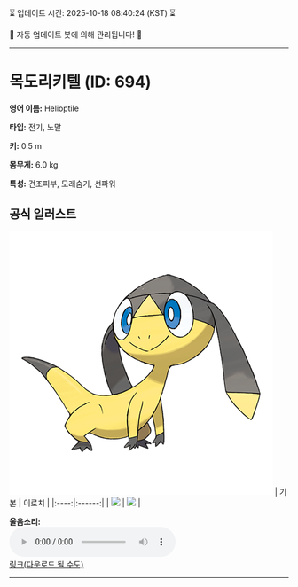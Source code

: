 
⏳ 업데이트 시간: 2025-10-18 08:40:24 (KST) ⏳

🤖 자동 업데이트 봇에 의해 관리됩니다! 🤖

---

# 목도리키텔 (ID: 694)
**영어 이름:** Helioptile

**타입:** 전기, 노말

**키:** 0.5 m

**몸무게:** 6.0 kg

**특성:** 건조피부, 모래숨기, 선파워

## 공식 일러스트
![](https://raw.githubusercontent.com/PokeAPI/sprites/master/sprites/pokemon/other/official-artwork/694.png)
| 기본 | 이로치 |
|:----:|:------:|
| <img src="http://play.pokemonshowdown.com/sprites/ani/helioptile.gif" width="200"> | <img src="http://play.pokemonshowdown.com/sprites/ani-shiny/helioptile.gif" width="200"> |

**울음소리:**<br><audio controls src="https://raw.githubusercontent.com/PokeAPI/cries/main/cries/pokemon/latest/694.ogg"></audio><br> [링크(다운로드 될 수도)](https://raw.githubusercontent.com/PokeAPI/cries/main/cries/pokemon/latest/694.ogg)


---
